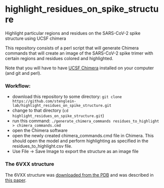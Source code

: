 # highlight_residues_on_spike_structure

Highlight particular regions and residues on the SARS-CoV-2 spike structure using UCSF chimera

This repository consists of a perl script that will generate Chimera commands that will create an image of the SARS-CoV-2 spike trimer with certain regions and residues colored and highlighted.

Note that you will have to have [UCSF Chimera](https://www.cgl.ucsf.edu/chimera/) installed on your computer (and git and perl).  

### Workflow:

- download this repository to some directory: `git clone https://github.com/stenglein-lab/highlight_residues_on_spike_structure.git`
- change to that directory (`cd highlight_residues_on_spike_structure.git`)
- run this command: `./generate_chimera_commands residues_to_highlight > chimera_commands.cmd`
- open the Chimera software
- open the newly created chimera_commands.cmd file in Chimera.  This should open the model and perform highlighting as specified in the residues_to_highlight.csv file.
- Use File -> Save Image to export the structure as an image file 



### The 6VXX structure

The 6VXX structure was [downloaded from the PDB](https://www.rcsb.org/structure/6VXX) and was described in [this paper](https://pubmed.ncbi.nlm.nih.gov/32155444/).
